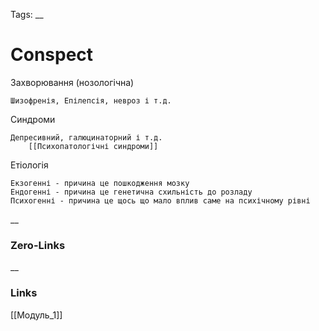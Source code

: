 Tags: 
__
# Conspect

Захворювання (нозологічна)

	Шизофренія, Епілепсія, невроз і т.д.

Синдроми 
	
	Депресивний, галюцинаторний і т.д.
		[[Психопатологічні синдроми]]
	

Етіологія

	Екзогенні - причина це пошкодження мозку
	Ендогенні - причина це генетична схильність до розладу
	Психогенні - причина це щось що мало вплив саме на психічному рівні
__
### Zero-Links

__
### Links
[[Модуль_1]]